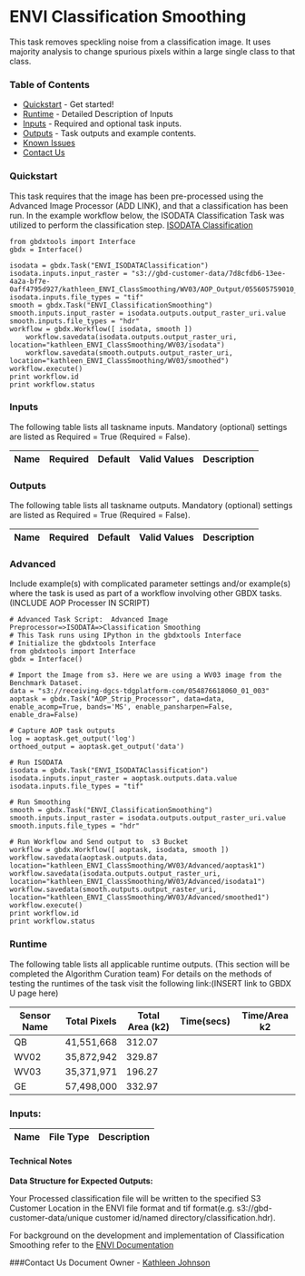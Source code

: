 # ENVI Classification Smoothing

This task removes speckling noise from a classification image. It uses majority analysis to change spurious pixels within a large single class to that class.

### Table of Contents
 * [Quickstart](#quickstart) - Get started!
 * [Runtime](#runtime) - Detailed Description of Inputs
 * [Inputs](#inputs) - Required and optional task inputs.
 * [Outputs](#outputs) - Task outputs and example contents.
 * [Known Issues](#known-issues)
 * [Contact Us](#contact-us)

### Quickstart

This task requires that the image has been pre-processed using the Advanced Image Processor (ADD LINK), and that a classification has been run. In the example workflow below, the ISODATA Classification Task was utilized to perform the classification step.  [ISODATA Classification](https://github.com/TDG-Platform/docs/blob/master/ENVI_ISODATAClassification.md)

  
	from gbdxtools import Interface
	gbdx = Interface()
	
	isodata = gbdx.Task("ENVI_ISODATAClassification")
	isodata.inputs.input_raster = "s3://gbd-customer-data/7d8cfdb6-13ee-4a2a-bf7e-0aff4795d927/kathleen_ENVI_ClassSmoothing/WV03/AOP_Output/055605759010_01/"
	isodata.inputs.file_types = "tif"
	smooth = gbdx.Task("ENVI_ClassificationSmoothing")
	smooth.inputs.input_raster = isodata.outputs.output_raster_uri.value
	smooth.inputs.file_types = "hdr"
	workflow = gbdx.Workflow([ isodata, smooth ])
		workflow.savedata(isodata.outputs.output_raster_uri, location="kathleen_ENVI_ClassSmoothing/WV03/isodata")
		workflow.savedata(smooth.outputs.output_raster_uri, location="kathleen_ENVI_ClassSmoothing/WV03/smoothed")
	workflow.execute()
	print workflow.id
	print workflow.status

### Inputs
The following table lists all taskname inputs.
Mandatory (optional) settings are listed as Required = True (Required = False).

  Name  |  Required  |  Default  |  Valid Values  |  Description  
--------|:----------:|-----------|----------------|---------------


### Outputs
The following table lists all taskname outputs.
Mandatory (optional) settings are listed as Required = True (Required = False).

  Name  |  Required  |  Default  |  Valid Values  |  Description  
--------|:----------:|-----------|----------------|---------------


### Advanced
Include example(s) with complicated parameter settings and/or example(s) where the task is used as part of a workflow involving other GBDX tasks. (INCLUDE AOP Processer IN SCRIPT)

	# Advanced Task Script:  Advanced Image Preprocessor=>ISODATA=>Classification Smoothing
	# This Task runs using IPython in the gbdxtools Interface
	# Initialize the gbdxtools Interface
	from gbdxtools import Interface
	gbdx = Interface()
	
	# Import the Image from s3. Here we are using a WV03 image from the Benchmark Dataset.
	data = "s3://receiving-dgcs-tdgplatform-com/054876618060_01_003" aoptask = gbdx.Task("AOP_Strip_Processor", data=data, enable_acomp=True, bands='MS', enable_pansharpen=False, enable_dra=False)
	
	# Capture AOP task outputs
	log = aoptask.get_output('log')
	orthoed_output = aoptask.get_output('data')
	
	# Run ISODATA
	isodata = gbdx.Task("ENVI_ISODATAClassification")
	isodata.inputs.input_raster = aoptask.outputs.data.value
	isodata.inputs.file_types = "tif"

	# Run Smoothing
	smooth = gbdx.Task("ENVI_ClassificationSmoothing")
	smooth.inputs.input_raster = isodata.outputs.output_raster_uri.value
	smooth.inputs.file_types = "hdr"
	
	# Run Workflow and Send output to  s3 Bucket
	workflow = gbdx.Workflow([ aoptask, isodata, smooth ])
	workflow.savedata(aoptask.outputs.data, location="kathleen_ENVI_ClassSmoothing/WV03/Advanced/aoptask1")
	workflow.savedata(isodata.outputs.output_raster_uri, location="kathleen_ENVI_ClassSmoothing/WV03/Advanced/isodata1")
	workflow.savedata(smooth.outputs.output_raster_uri, location="kathleen_ENVI_ClassSmoothing/WV03/Advanced/smoothed1")
	workflow.execute()
	print workflow.id
	print workflow.status


### Runtime

The following table lists all applicable runtime outputs. (This section will be completed the Algorithm Curation team)
For details on the methods of testing the runtimes of the task visit the following link:(INSERT link to GBDX U page here)

  Sensor Name  |  Total Pixels  |  Total Area (k2)  |  Time(secs)  |  Time/Area k2
--------|:----------:|-----------|----------------|---------------
QB | 41,551,668 | 312.07 |  |  |
WV02|35,872,942|329.87| | |
WV03|35,371,971|196.27| | |
GE| 57,498,000|332.97|| |

     
     
### Inputs:

Name                     |       File Type       |   Description
-------------------------|:---------------------:|---------------------------------


#### Technical Notes



**Data Structure for Expected Outputs:**

Your Processed classification file will be written to the specified S3 Customer Location in the ENVI file format and tif format(e.g.  s3://gbd-customer-data/unique customer id/named directory/classification.hdr).  


For background on the development and implementation of Classification Smoothing refer to the [ENVI Documentation](https://www.harrisgeospatial.com/docs/classificationtutorial.html)

###Contact Us
Document Owner - [Kathleen Johnson](kajohnso@digitalglobe.com)
